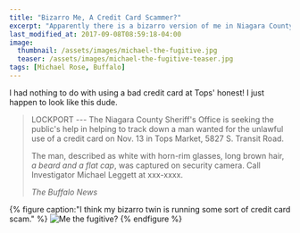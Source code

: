 ```yaml
---
title: "Bizarro Me, A Credit Card Scammer?"
excerpt: "Apparently there is a bizarro version of me in Niagara County using scammed credit cards."
last_modified_at: 2017-09-08T08:59:18-04:00
image: 
  thumbnail: /assets/images/michael-the-fugitive.jpg
  teaser: /assets/images/michael-the-fugitive-teaser.jpg
tags: [Michael Rose, Buffalo]
---
```


I had nothing to do with using a bad credit card at Tops' honest! I just happen to look like this dude.

> LOCKPORT --- The Niagara County Sheriff's Office is seeking the public's help in helping to track down a man wanted for the unlawful use of a credit card on Nov. 13 in Tops Market, 5827 S. Transit Road.
>
> The man, described as white with horn-rim glasses, long brown hair, *a beard and a flat cap*, was captured on security camera. Call Investigator Michael Leggett at xxx-xxxx.
>
> <cite>The Buffalo News</cite>

{% figure caption:"I think my bizarro twin is running some sort of credit card scam." %}
![Me the fugitive?](/assets/images/michael-the-fugitive.jpg)
{% endfigure %}
